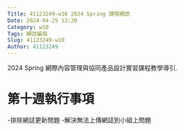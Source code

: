 ```yaml
---
Title: 41123249-w10 2024 Spring 課程網誌
Date: 2024-04-25 13:20
Category: w10
Tags: 網誌編寫
Slug: 41123249-w10
Author: 41123249
---
```


2024 Spring 網際內容管理與協同產品設計實習課程教學導引.

<!-- PELICAN_END_SUMMARY -->

# 第十週執行事項
-排除網誌更新問題
-解決無法上傳網誌到小組上問題 
